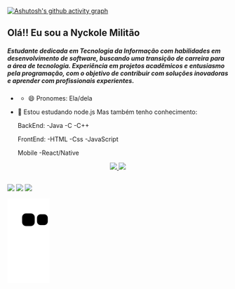 [![Ashutosh's github activity graph](https://github-readme-activity-graph.vercel.app/graph?username=&bg_color=cf448e&color=9e4c98&line=9e4c98&point=403d3d&area=true&hide_border=true)](https://github.com/ashutosh00710/github-readme-activity-graph)

## Olá!! Eu sou a Nyckole Militão
##### Estudante dedicada em Tecnologia da Informação com habilidades em desenvolvimento de software, buscando uma transição de carreira para a área de tecnologia. Experiência em projetos acadêmicos e entusiasmo pela programação, com o objetivo de contribuir com soluções inovadoras e aprender com profissionais experientes. 

- - 😄 Pronomes: Ela/dela

- 🌱 Estou estudando node.js
  Mas também tenho conhecimento:

  BackEnd:
  -Java
  -C
  -C++
  

  FrontEnd:
  -HTML
  -Css
  -JavaScript

  Mobile
  -React/Native



<div align="center">
  <a href="https://github.com/NyckoleMilitao">
  <img height="180em" src="https://github-readme-stats.vercel.app/api?username=NyckoleMilitao&show_icons=true&theme=dracula&include_all_commits=true&count_private=true"/>
  <img height="180em" src="https://github-readme-stats.vercel.app/api/top-langs/?username=NyckoleMilitao&layout=compact&langs_count=7&theme=dracula"/>
</div>

##

<div>
 <a href="https://instagram.com/nyckolemilitao27" target="_blank"><img src="https://img.shields.io/badge/-Instagram-%23E4405F?style=for-the-badge&logo=instagram&logoColor=white" target="_blank"></a>
  <a href = "mailto:nyckolemilitao@gmail.com"><img src="https://img.shields.io/badge/-Gmail-%23333?style=for-the-badge&logo=gmail&logoColor=white" target="_blank"></a>
  <a href="https://www.linkedin.com/in/nyckole-milit%C3%A3o-b81556192/" target="_blank"><img src="https://img.shields.io/badge/-LinkedIn-%230077B5?style=for-the-badge&logo=linkedin&logoColor=white" target="_blank">
  
  ![Snake animation](https://github.com/rafaballerini/rafaballerini/blob/output/github-contribution-grid-snake.svg)
  
</div>
